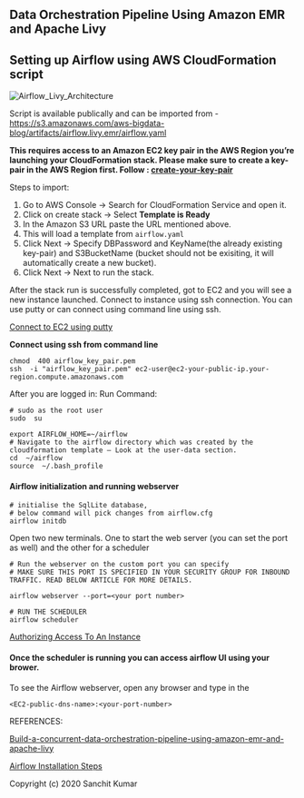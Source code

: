 ## Data Orchestration Pipeline Using Amazon EMR and Apache Livy
## Setting up Airflow using AWS CloudFormation script

![Airflow_Livy_Architecture](https://github.com/san089/Data_Engineering_Projects/blob/master/airflow_livy.png)

Script is available publically and can be imported from - https://s3.amazonaws.com/aws-bigdata-blog/artifacts/airflow.livy.emr/airflow.yaml 

**This requires access to an Amazon EC2 key pair in the AWS Region you’re launching your CloudFormation stack. Please make sure to create a key-pair in the AWS Region first. Follow : [create-your-key-pair](https://docs.aws.amazon.com/AWSEC2/latest/UserGuide/ec2-key-pairs.html#having-ec2-create-your-key-pair)** 

Steps to import:
1. Go to AWS Console -> Search for CloudFormation Service and open it.
2. Click on create stack -> Select **Template is Ready**
3. In the Amazon S3 URL paste the URL mentioned above.
4. This will load a template from `airflow.yaml`
5. Click Next -> Specify DBPassword and KeyName(the already existing key-pair) and S3BucketName (bucket should not be exisiting, it will automatically create a new bucket).
6. Click Next -> Next to run the stack. 

After the stack run is successfully completed, got to EC2 and you will see a new instance launched. Connect to instance using ssh connection. You can use putty or can connect using command line using ssh. 

[Connect to EC2 using putty](https://docs.aws.amazon.com/AWSEC2/latest/UserGuide/putty.html)

**Connect using ssh from command line**

    chmod  400 airflow_key_pair.pem 
    ssh  -i "airflow_key_pair.pem" ec2-user@ec2-your-public-ip.your-region.compute.amazonaws.com

After you are logged in: 
Run Command: 

    # sudo as the root user  
    sudo  su  
    
    export AIRFLOW_HOME=~/airflow
    # Navigate to the airflow directory which was created by the cloudformation template – Look at the user-data section.
    cd  ~/airflow 
    source  ~/.bash_profile

#### Airflow initialization and running webserver

    # initialise the SqlLite database, 
    # below command will pick changes from airflow.cfg
    airflow initdb
    
  Open two new terminals. One to start the web server (you can set the port as well) and the other for a scheduler
  

	# Run the webserver on the custom port you can specify
	# MAKE SURE THIS PORT IS SPECIFIED IN YOUR SECURITY GROUP FOR INBOUND TRAFFIC. READ BELOW ARTICLE FOR MORE DETAILS.
	
    airflow webserver --port=<your port number>
    
    # RUN THE SCHEDULER
    airflow scheduler


[Authorizing Access To An Instance](https://docs.aws.amazon.com/AWSEC2/latest/WindowsGuide/authorizing-access-to-an-instance.html)

#### Once the scheduler is running you can access airflow UI using your brower. 
To see the Airflow webserver, open any browser and type in the 

    <EC2-public-dns-name>:<your-port-number>


REFERENCES: 

[Build-a-concurrent-data-orchestration-pipeline-using-amazon-emr-and-apache-livy](https://aws.amazon.com/blogs/big-data/build-a-concurrent-data-orchestration-pipeline-using-amazon-emr-and-apache-livy/)

[Airflow Installation Steps](https://limitlessdatascience.wordpress.com/2019/10/01/apache-airflow-installation-steps/)


Copyright (c) 2020 Sanchit Kumar